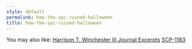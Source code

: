 ```yaml
---
style: default
permalink: how-the-spc-ruined-halloween
title: how-the-spc-ruined-halloween
---
```

You may also like:
[Harrison T. Winchester III Journal Excerpts](http://scp-wiki.net/harrison-t-winchester-iii-journal-excerpts)
[SCP-1183](http://scp-wiki.net/scp-1183)